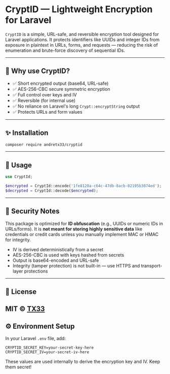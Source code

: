 # CryptID — Lightweight Encryption for Laravel

`CryptID` is a simple, URL-safe, and reversible encryption tool designed for Laravel applications. It protects identifiers like UUIDs and integer IDs from exposure in plaintext in URLs, forms, and requests — reducing the risk of enumeration and brute-force discovery of sequential IDs.

---

## 🔐 Why use CryptID?

- ✅ Short encrypted output (base64, URL-safe)
- ✅ AES-256-CBC secure symmetric encryption
- ✅ Full control over keys and IV
- ✅ Reversible (for internal use)
- ✅ No reliance on Laravel's long `Crypt::encryptString` output
- ✅ Protects URLs and form values

---

## ✨ Installation

```bash
composer require andretx33/cryptid
```

---

## 🧪 Usage

```php
use CryptId;

$encrypted = CryptId::encode('1fe8120a-c64c-47db-8acb-02195b3074ed');
$decrypted = CryptId::decode($encrypted);
```

---

## 🔐 Security Notes

This package is optimized for **ID obfuscation** (e.g., UUIDs or numeric IDs in URLs/forms). It is **not meant for storing highly sensitive data** like credentials or credit cards unless you manually implement MAC or HMAC for integrity.

- IV is derived deterministically from a secret
- AES-256-CBC is used with keys hashed from secrets
- Output is base64-encoded and URL-safe
- Integrity (tamper protection) is not built-in — use HTTPS and transport-layer protections

---

## 📄 License

MIT © [TX33](https://github.com/andretx33)
---

## ⚙️ Environment Setup

In your Laravel `.env` file, add:

```dotenv
CRYPTID_SECRET_KEY=your-secret-key-here
CRYPTID_SECRET_IV=your-secret-iv-here
```

These values are used internally to derive the encryption key and IV. Keep them secret!
